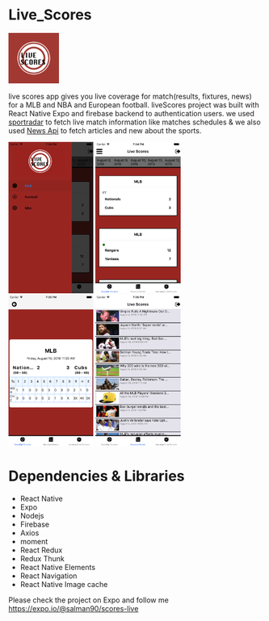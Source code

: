 # Live_Scores
<img
 src='assets/logoIcon.png'
 width="100"
/>

live scores app gives you live coverage for match(results, fixtures, news) for a MLB  and NBA and European football. liveScores project was built with React Native Expo and firebase backend to authentication users. we used <a href='https://developer.sportradar.com'/>sportradar</a> to fetch live match information like matches schedules & we also used <a href='https://newsapi.org/sources'>News Api</a> to fetch articles and new about the sports.

<img                                
 src='assets/drawerNav.png'
 height='300'
/>
<img                                
 src='assets/HomeScreen.png'
 height='300'
/>
<img                                
 src='assets/matchDetails.png'
 height='300'
/>
<img                                
 src='assets/newsPage.png'
 height='300'
/>

# Dependencies & Libraries
<ul>
<li>React Native</li>
<li>Expo</li>
<li>Nodejs</li>
<li>Firebase</li>
<li>Axios</li>
<li>moment</li>
<li>React Redux</li>
<li>Redux Thunk</li>
<li>React Native Elements</li>
<li>React Navigation</li>
<li>React Native Image cache</li>
</ul>

Please check the project on Expo and follow me
https://expo.io/@salman90/scores-live
